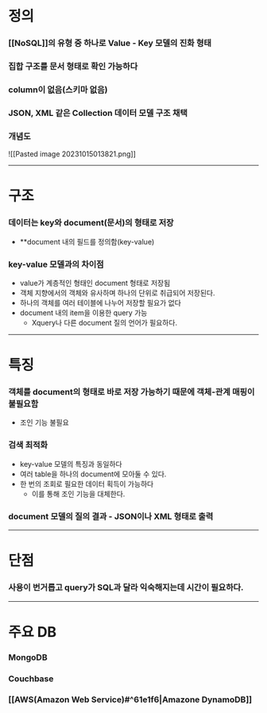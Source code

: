 # 정의
### [[NoSQL]]의 유형 중 하나로 Value - Key 모델의 진화 형태
### 집합 구조를 문서 형태로 확인 가능하다
### column이 없음(스키마 없음)
### JSON, XML 같은 Collection 데이터 모델 구조 채택
### 개념도
![[Pasted image 20231015013821.png]]

--- 
# 구조
### 데이터는 key와 document(문서)의 형태로 저장
- **document 내의 필드를 정의함(key-value)
### key-value 모델과의 차이점
- value가 계층적인 형태인 document 형태로 저장됨
- 객체 지향에서의 객체와 유사하며 하나의 단위로 취급되어 저장된다.
- 하나의 객체를 여러 테이블에 나누어 저장할 필요가 없다
- document 내의 item을 이용한 query 가능
	- Xquery나 다른 document 질의 언어가 필요하다.

---

# 특징
### 객체를 document의 형태로 바로 저장 가능하기 때문에 객체-관계 매핑이 불필요함
- 조인 기능 불필요
### 검색 최적화
- key-value 모델의 특징과 동일하다
- 여러 table을 하나의 document에 모아둘 수 있다.
- 한 번의 조회로 필요한 데이터 획득이 가능하다
	- 이를 통해 조인 기능을 대체한다.
### document 모델의 질의 결과 - JSON이나 XML 형태로 출력

---

# 단점
### 사용이 번거롭고 query가 SQL과 달라 익숙해지는데 시간이 필요하다.

---

# 주요 DB
### MongoDB
### Couchbase
### [[AWS(Amazon Web Service)#^61e1f6|Amazone DynamoDB]]